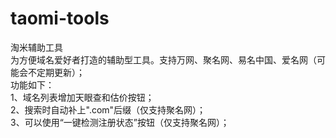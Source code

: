 # taomi-tools  
淘米辅助工具  
为方便域名爱好者打造的辅助型工具。支持万网、聚名网、易名中国、爱名网（可能会不定期更新）；  
功能如下：    
1、域名列表增加天眼查和估价按钮；  
2、搜索时自动补上".com"后缀（仅支持聚名网）；  
3、可以使用“一键检测注册状态”按钮（仅支持聚名网）；
